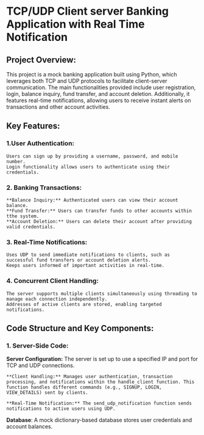 # TCP/UDP Client server Banking Application with Real Time Notification

## Project Overview:
This project is a mock banking application built using Python, which leverages both TCP and UDP protocols to facilitate client-server communication. The main functionalities provided include user registration, login, balance inquiry, fund transfer, and account deletion. Additionally, it features real-time notifications, allowing users to receive instant alerts on transactions and other account activities.

## Key Features:

### 1.User Authentication:

    Users can sign up by providing a username, password, and mobile number.
    Login functionality allows users to authenticate using their credentials.
    
### 2. Banking Transactions:

    **Balance Inquiry:** Authenticated users can view their account balance.
    **Fund Transfer:** Users can transfer funds to other accounts within tthe system.
    **Account Deletion:** Users can delete their account after providing valid credentials.
    
### 3. Real-Time Notifications:

    Uses UDP to send immediate notifications to clients, such as successful fund transfers or account deletion alerts.
    Keeps users informed of important activities in real-time.
    
### 4. Concurrent Client Handling:

    The server supports multiple clients simultaneously using threading to manage each connection independently.
    Addresses of active clients are stored, enabling targeted notifications.

## Code Structure and Key Components:

### 1. Server-Side Code:

   **Server Configuration:** The server is set up to use a specified IP and port for TCP and UDP connections.
    
    **Client Handling:** Manages user authentication, transaction processing, and notifications within the handle_client function. This function handles different commands (e.g., SIGNUP, LOGIN, VIEW_DETAILS) sent by clients.
    
    **Real-Time Notification:** The send_udp_notification function sends notifications to active users using UDP.
    
   **Database**: A mock dictionary-based database stores user credentials and account balances.

    
